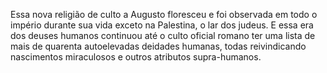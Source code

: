 ﻿Essa nova religião de culto a Augusto floresceu e foi observada em todo o império durante sua vida exceto na Palestina, o lar dos judeus. E essa era dos deuses humanos continuou até o culto oficial romano ter uma lista de mais de quarenta autoelevadas deidades humanas, todas reivindicando nascimentos miraculosos e outros atributos supra-humanos.